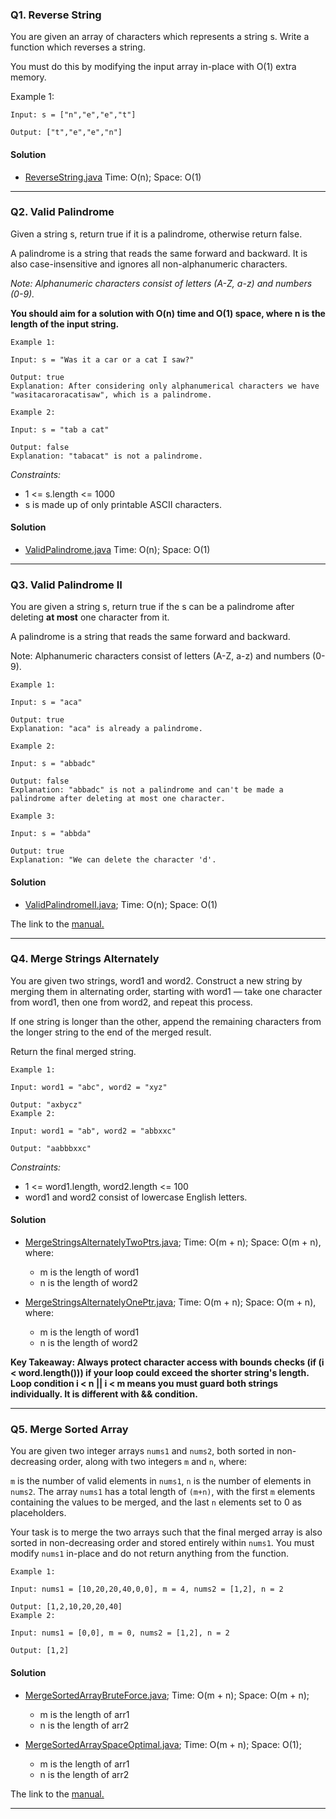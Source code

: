 ### Q1. Reverse String

You are given an array of characters which represents a string s. Write a function which reverses a string.

You must do this by modifying the input array in-place with O(1) extra memory.

Example 1:

````
Input: s = ["n","e","e","t"]

Output: ["t","e","e","n"]
````

#### Solution

- [ReverseString.java](ReverseString/ReverseString.java)
  Time: O(n); Space: O(1)

------

### Q2. Valid Palindrome

Given a string s, return true if it is a palindrome, otherwise return false.

A palindrome is a string that reads the same forward and backward. It is also case-insensitive and ignores all non-alphanumeric characters.

<i>Note: Alphanumeric characters consist of letters (A-Z, a-z) and numbers (0-9).</i>

**You should aim for a solution with O(n) time and O(1) space, where n is the length of the input string.**

````
Example 1:

Input: s = "Was it a car or a cat I saw?"

Output: true
Explanation: After considering only alphanumerical characters we have "wasitacaroracatisaw", which is a palindrome.

Example 2:

Input: s = "tab a cat"

Output: false
Explanation: "tabacat" is not a palindrome.
````

<i>Constraints:</i>

- 1 <= s.length <= 1000
- s is made up of only printable ASCII characters.

#### Solution

- [ValidPalindrome.java](ValidPalindrome/ValidPalindrome.java)
  Time: O(n); Space: O(1)

----------

### Q3. Valid Palindrome II

You are given a string s, return true if the s can be a palindrome after deleting **at most** one character from it.

A palindrome is a string that reads the same forward and backward.

Note: Alphanumeric characters consist of letters (A-Z, a-z) and numbers (0-9).

````
Example 1:

Input: s = "aca"

Output: true
Explanation: "aca" is already a palindrome.

Example 2:

Input: s = "abbadc"

Output: false
Explanation: "abbadc" is not a palindrome and can't be made a palindrome after deleting at most one character.

Example 3:

Input: s = "abbda"

Output: true
Explanation: "We can delete the character 'd'.
````

#### Solution
- [ValidPalindromeII.java](ValidPalindromeII/ValidPalindromeII.java);
  Time: O(n); Space: O(1)

The link to the [manual.](https://drive.google.com/file/d/1uXIfNjumV-PRlUTPyHiJ3S8rLQYuGf_Y/view?usp=sharing)

----------

### Q4. Merge Strings Alternately

You are given two strings, word1 and word2. Construct a new string by merging them in alternating order, starting with word1 — take one character from word1, then one from word2, and repeat this process.

If one string is longer than the other, append the remaining characters from the longer string to the end of the merged result.

Return the final merged string.

````
Example 1:

Input: word1 = "abc", word2 = "xyz"

Output: "axbycz"
Example 2:

Input: word1 = "ab", word2 = "abbxxc"

Output: "aabbbxxc"
````

<i>Constraints:</i>

- 1 <= word1.length, word2.length <= 100
- word1 and word2 consist of lowercase English letters.

#### Solution

- [MergeStringsAlternatelyTwoPtrs.java](MergeSringsAlternately/MergeStringsAlternatelyTwoPtrs.java);
  Time: O(m + n); Space: O(m + n), where:
  - m is the length of word1
  - n is the length of word2

- [MergeStringsAlternatelyOnePtr.java](MergeSringsAlternately/MergeStringsAlternatelyOnePtr.java);
  Time: O(m + n); Space: O(m + n), where:
  - m is the length of word1
  - n is the length of word2


**Key Takeaway: Always protect character access with bounds checks (if (i < word.length())) if your loop could exceed the shorter string's length. Loop condition i < n || i < m means you must guard both strings individually. It is different with && condition.**

----------

### Q5. Merge Sorted Array

You are given two integer arrays `nums1` and `nums2`, both sorted in non-decreasing order, along with two integers `m` and `n`, where:

`m` is the number of valid elements in `nums1`,
`n` is the number of elements in `nums2`.
The array `nums1` has a total length of `(m+n)`, with the first `m` elements containing the values to be merged, and the last `n` elements set to 0 as placeholders.

Your task is to merge the two arrays such that the final merged array is also sorted in non-decreasing order and stored entirely within `nums1`.
You must modify `nums1` in-place and do not return anything from the function.

````
Example 1:

Input: nums1 = [10,20,20,40,0,0], m = 4, nums2 = [1,2], n = 2

Output: [1,2,10,20,20,40]
Example 2:

Input: nums1 = [0,0], m = 0, nums2 = [1,2], n = 2

Output: [1,2]
````

#### Solution

- [MergeSortedArrayBruteForce.java](MergeSortedArray/MergeSortedArrayBruteForce.java);
  Time: O(m + n); Space: O(m + n);
  - m is the length of arr1
  - n is the length of arr2

- [MergeSortedArraySpaceOptimal.java](MergeSortedArray/MergeSortedArraySpaceOptimal.java);
  Time: O(m + n); Space: O(1);
  - m is the length of arr1
  - n is the length of arr2

The link to the [manual.](https://drive.google.com/file/d/1ciZWDS14MwfrtgFaJiHvgdzYrBBxS7m0/view?usp=sharing)

-------
